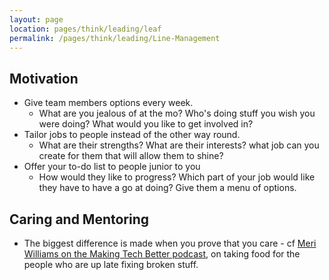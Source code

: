 ```yaml
---
layout: page
location: pages/think/leading/leaf
permalink: /pages/think/leading/Line-Management
---
```


## Motivation

- Give team members options every week. 
    - What are you jealous of at the mo? Who's doing stuff you wish you were doing? What would you like to get involved in?
- Tailor jobs to people instead of the other way round. 
    - What are their strengths? What are their interests? what job can you create for them that will allow them to shine?
- Offer your to-do list to people junior to you
    - How would they like to progress? Which part of your job would like they have to have a go at doing? Give them a menu of options.

## Caring and Mentoring

- The biggest difference is made when you prove that you care - cf [Meri Williams on the Making Tech Better podcast](https://www.madetech.com/resources/podcasts/episode-10-meri-williams/), on taking food for the people who are up late fixing broken stuff.